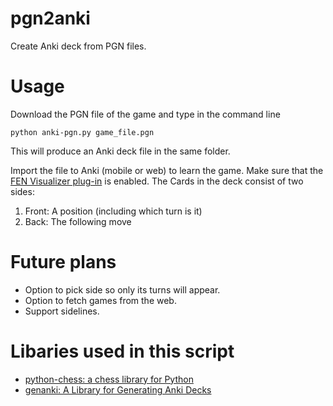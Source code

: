 # pgn2anki
Create Anki deck from PGN files.

# Usage
Download the PGN file of the game and type in the command line

```
python anki-pgn.py game_file.pgn
```

This will produce an Anki deck file in the same folder.

Import the file to Anki (mobile or web) to learn the game. Make sure that the [FEN Visualizer plug-in](https://ankiweb.net/shared/info/807548099) is enabled.
The Cards in the deck consist of two sides:
1. Front: A position (including which turn is it)
2. Back: The following move 

# Future plans
- Option to pick side so only its turns will appear.
- Option to fetch games from the web.
- Support sidelines.

# Libaries used in this script
- [python-chess: a chess library for Python](https://github.com/niklasf/python-chess)
- [genanki: A Library for Generating Anki Decks](https://github.com/kerrickstaley/genanki)
